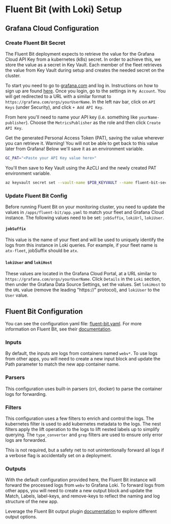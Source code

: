 # Fluent Bit (with Loki) Setup

## Grafana Cloud Configuration

### Create Fluent Bit Secret

The Fluent Bit deployment expects to retrieve the value for the Grafana Cloud API Key from a kubernetes
(k8s) secret. In order to achieve this, we store the value as a secret in Key Vault. Each member of
the fleet retrieves the value from Key Vault during setup and creates the needed secret on the cluster.

To start you need to go to [grafana.com](https://grafana.com) and log in. Instructions on how to sign
up are found [here](/labs/advanced-labs/monitoring/README.md#fleet-configuration-prerequisites).
Once you login, go to the settings in `My Account`. You will get redirected to a URL with a similar
format to `https://grafana.com/orgs/yourUserName`. In the left nav bar, click on `API Keys` (under
Security), and click `+ Add API Key`.

From here you'll need to name your API key (i.e. something like `yourName-publisher`). Choose the
`MetricsPublisher` as the role and then click `Create API Key`.

Get the generated Personal Access Token (PAT), saving the value wherever you can retrieve it. Warning!
You will not be able to get back to this value later from Grafana! Below we'll save it as an environment
variable.

```bash
GC_PAT="<Paste your API Key value here>"
```

You'll then save to Key Vault using the AzCLI and the newly created PAT environment variable.

```bash
az keyvault secret set --vault-name $PIB_KEYVAULT --name fluent-bit-secret --value ${GC_PAT}
```

### Update Fluent Bit Config

Before running Fluent Bit on your monitoring cluster, you need to update the values in `/apps/fluent-bit/app.yaml`
to match your fleet and Grafana Cloud instance. The following values need to be set: `jobSuffix`, `lokiUrl`,
`lokiUser`.

#### `jobSuffix`

This value is the name of your fleet and will be used to uniquely identify the logs from this instance
in Loki queries. For example, if your fleet name is `atx-fleet`, jobSuffix should be `atx`.

#### `lokiUser` and `lokiHost`

These values are located in the Grafana Cloud Portal, at a URL similar to `https://grafana.com/orgs/yourUserName`.
Click `Details` in the `Loki` section, then under the Grafana Data Source Settings, set the values.
Set `lokiHost` to the `URL` value (remove the leading "https://" protocol), and `lokiUser` to the `User`
value.

## Fluent Bit Configuration

You can see the configuration yaml file: [fluent-bit.yaml](./.gitops/dev/fluent-bit.yaml). For more
information on Fluent Bit, see their [documentation](https://docs.fluentbit.io/manual/concepts/data-pipeline).

### Inputs

By default, the inputs are logs from containers named `webv*`. To use logs from other apps, you will
need to create a new input block and update the Path parameter to match the new app container name.

### Parsers

This configuration uses built-in parsers (cri, docker) to parse the container logs for forwarding.

### Filters

This configuration uses a few filters to enrich and control the logs. The kubernetes filter is used
to add kubernetes metadata to the logs. The nest filters apply the lift operation to the logs to lift
nested labels up to simplify querying. The `type_converter` and `grep` filters are used to ensure only
error logs are forwarded.

This is not required, but a safety net to not unintentionally forward all logs if a verbose flag is
accidentally set on a deployment.

### Outputs

With the default configuration provided here, the Fluent Bit instance will forward the processed logs
from `webv` to Grafana Loki. To forward logs from other apps, you will need to create a new output
block and update the Match, Labels, label-keys, and remove-keys to reflect the naming and log structure
of the new app.

Leverage the Fluent Bit output plugin [documentation](https://docs.fluentbit.io/manual/pipeline/outputs)
to explore different output options.
